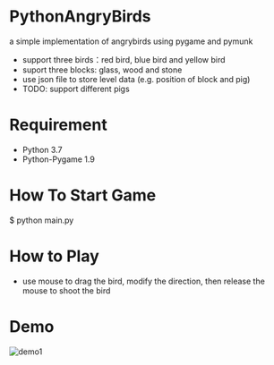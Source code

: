 # PythonAngryBirds
a simple implementation of angrybirds using pygame and pymunk
* support three birds：red bird, blue bird and yellow bird 
* suport three blocks: glass, wood and stone
* use json file to store level data (e.g. position of block and pig)
* TODO: support different pigs

# Requirement
* Python 3.7
* Python-Pygame 1.9

# How To Start Game
$ python main.py

# How to Play
* use mouse to drag the bird, modify the direction, then release the mouse to shoot the bird

# Demo
![demo1](https://raw.githubusercontent.com/marblexu/PythonAngryBirds/master/resources/demo/demo1.png)
